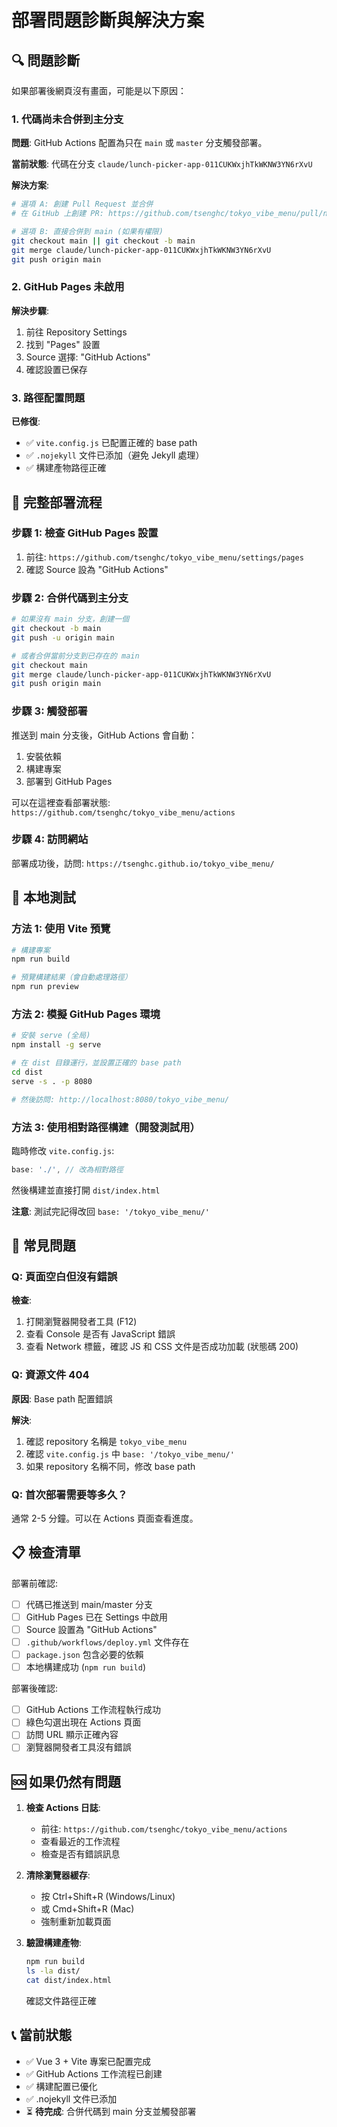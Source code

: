 # 部署問題診斷與解決方案

## 🔍 問題診斷

如果部署後網頁沒有畫面，可能是以下原因：

### 1. 代碼尚未合併到主分支

**問題**: GitHub Actions 配置為只在 `main` 或 `master` 分支觸發部署。

**當前狀態**: 代碼在分支 `claude/lunch-picker-app-011CUKWxjhTkWKNW3YN6rXvU`

**解決方案**:
```bash
# 選項 A: 創建 Pull Request 並合併
# 在 GitHub 上創建 PR: https://github.com/tsenghc/tokyo_vibe_menu/pull/new/claude/lunch-picker-app-011CUKWxjhTkWKNW3YN6rXvU

# 選項 B: 直接合併到 main (如果有權限)
git checkout main || git checkout -b main
git merge claude/lunch-picker-app-011CUKWxjhTkWKNW3YN6rXvU
git push origin main
```

### 2. GitHub Pages 未啟用

**解決步驟**:
1. 前往 Repository Settings
2. 找到 "Pages" 設置
3. Source 選擇: "GitHub Actions"
4. 確認設置已保存

### 3. 路徑配置問題

**已修復**:
- ✅ `vite.config.js` 已配置正確的 base path
- ✅ `.nojekyll` 文件已添加（避免 Jekyll 處理）
- ✅ 構建產物路徑正確

## 🚀 完整部署流程

### 步驟 1: 檢查 GitHub Pages 設置

1. 前往: `https://github.com/tsenghc/tokyo_vibe_menu/settings/pages`
2. 確認 Source 設為 "GitHub Actions"

### 步驟 2: 合併代碼到主分支

```bash
# 如果沒有 main 分支，創建一個
git checkout -b main
git push -u origin main

# 或者合併當前分支到已存在的 main
git checkout main
git merge claude/lunch-picker-app-011CUKWxjhTkWKNW3YN6rXvU
git push origin main
```

### 步驟 3: 觸發部署

推送到 main 分支後，GitHub Actions 會自動：
1. 安裝依賴
2. 構建專案
3. 部署到 GitHub Pages

可以在這裡查看部署狀態:
`https://github.com/tsenghc/tokyo_vibe_menu/actions`

### 步驟 4: 訪問網站

部署成功後，訪問:
`https://tsenghc.github.io/tokyo_vibe_menu/`

## 🧪 本地測試

### 方法 1: 使用 Vite 預覽

```bash
# 構建專案
npm run build

# 預覽構建結果（會自動處理路徑）
npm run preview
```

### 方法 2: 模擬 GitHub Pages 環境

```bash
# 安裝 serve (全局)
npm install -g serve

# 在 dist 目錄運行，並設置正確的 base path
cd dist
serve -s . -p 8080

# 然後訪問: http://localhost:8080/tokyo_vibe_menu/
```

### 方法 3: 使用相對路徑構建（開發測試用）

臨時修改 `vite.config.js`:
```javascript
base: './', // 改為相對路徑
```

然後構建並直接打開 `dist/index.html`

**注意**: 測試完記得改回 `base: '/tokyo_vibe_menu/'`

## 🔧 常見問題

### Q: 頁面空白但沒有錯誤

**檢查**:
1. 打開瀏覽器開發者工具 (F12)
2. 查看 Console 是否有 JavaScript 錯誤
3. 查看 Network 標籤，確認 JS 和 CSS 文件是否成功加載 (狀態碼 200)

### Q: 資源文件 404

**原因**: Base path 配置錯誤

**解決**:
1. 確認 repository 名稱是 `tokyo_vibe_menu`
2. 確認 `vite.config.js` 中 `base: '/tokyo_vibe_menu/'`
3. 如果 repository 名稱不同，修改 base path

### Q: 首次部署需要等多久？

通常 2-5 分鐘。可以在 Actions 頁面查看進度。

## 📋 檢查清單

部署前確認:
- [ ] 代碼已推送到 main/master 分支
- [ ] GitHub Pages 已在 Settings 中啟用
- [ ] Source 設置為 "GitHub Actions"
- [ ] `.github/workflows/deploy.yml` 文件存在
- [ ] `package.json` 包含必要的依賴
- [ ] 本地構建成功 (`npm run build`)

部署後確認:
- [ ] GitHub Actions 工作流程執行成功
- [ ] 綠色勾選出現在 Actions 頁面
- [ ] 訪問 URL 顯示正確內容
- [ ] 瀏覽器開發者工具沒有錯誤

## 🆘 如果仍然有問題

1. **檢查 Actions 日誌**:
   - 前往: `https://github.com/tsenghc/tokyo_vibe_menu/actions`
   - 查看最近的工作流程
   - 檢查是否有錯誤訊息

2. **清除瀏覽器緩存**:
   - 按 Ctrl+Shift+R (Windows/Linux)
   - 或 Cmd+Shift+R (Mac)
   - 強制重新加載頁面

3. **驗證構建產物**:
   ```bash
   npm run build
   ls -la dist/
   cat dist/index.html
   ```
   確認文件路徑正確

## 📞 當前狀態

- ✅ Vue 3 + Vite 專案已配置完成
- ✅ GitHub Actions 工作流程已創建
- ✅ 構建配置已優化
- ✅ .nojekyll 文件已添加
- ⏳ **待完成**: 合併代碼到 main 分支並觸發部署

